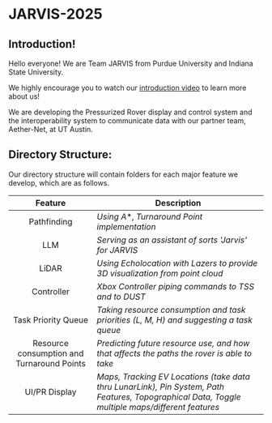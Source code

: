 # JARVIS-2025

<h2>Introduction!</h2>
Hello everyone! We are Team JARVIS from Purdue University and Indiana State University. 

We highly encourage you to watch our <a href="https://www.youtube.com/watch?v=eUtbqF5x5as">introduction video</a> to learn more about us! 


We are developing the Pressurized Rover display and control system and the interoperability system to communicate data with our partner team, Aether-Net, at UT Austin. 

<h2>Directory Structure:</h2>
Our directory structure will contain folders for each major feature we develop, which are as follows. 

|Feature|Description|
| :---: | --- |
|Pathfinding|*Using A**, *Turnaround Point implementation*|
|LLM|*Serving as an assistant of sorts 'Jarvis' for JARVIS*|
|LiDAR|*Using Echolocation with Lazers to provide 3D visualization from point cloud*|
|Controller|*Xbox Controller piping commands to TSS and to DUST*|
|Task Priority Queue|*Taking resource consumption and task priorities (L, M, H) and suggesting a task queue*|
|Resource consumption and Turnaround Points|*Predicting future resource use, and how that affects the paths the rover is able to take*|
|UI/PR Display|*Maps, Tracking EV Locations (take data thru LunarLink), Pin System, Path Features, Topographical Data, Toggle multiple maps/different features*|


